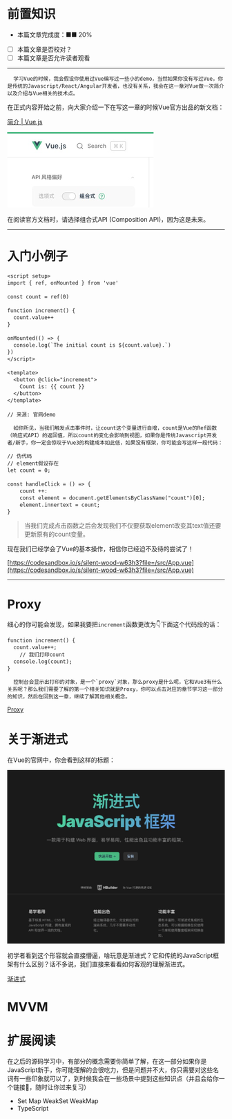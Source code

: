 # 前置知识

- 本篇文章完成度：■■ 20%
- [ ]  本篇文章是否校对？
- [ ]  本篇文章是否允许读者观看

---

      学习Vue的时候，我会假设你使用过Vue编写过一些小的demo，当然如果你没有写过Vue，你是传统的Javascript/React/Angular开发者，也没有关系，我会在这一章对Vue做一次简介以及介绍与Vue相关的技术点。

在正式内容开始之前，向大家介绍一下在写这一章的时候Vue官方出品的新文档：

[简介 | Vue.js](https://vue-new-docs-cn.netlify.app/guide/introduction.html)

![Untitled](%E5%89%8D%E7%BD%AE%E7%9F%A5%E8%AF%86%20153371c9e7454e369ef8233a8c7a4ae8/Untitled.png)

在阅读官方文档时，请选择组合式API (Composition API)，因为这是未来。

---

# 入门小例子

```tsx
<script setup>
import { ref, onMounted } from 'vue'

const count = ref(0)

function increment() {
  count.value++
}

onMounted(() => {
  console.log(`The initial count is ${count.value}.`)
})
</script>

<template>
  <button @click="increment">
    Count is: {{ count }}
  </button>
</template>

// 来源: 官网demo
```

      如你所见，当我们触发点击事件时，让count这个变量进行自增，count是Vue的Ref函数（响应式API）的返回值，所以count的变化会影响到视图，如果你是传统Javascript开发者/新手，你一定会惊叹于Vue3的构建成本如此低，如果没有框架，你可能会写这样一段代码：

```tsx
// 伪代码
// element假设存在
let count = 0;

const handleClick = () => {
	count ++:
	const element = document.getElementsByClassName("count")[0];
	element.innertext = count;
}
```

> 当我们完成点击函数之后会发现我们不仅要获取element改变其text值还要更新原有的count变量。
> 

现在我们已经学会了Vue的基本操作，相信你已经迫不及待的尝试了！

[https://codesandbox.io/s/silent-wood-w63h3?file=/src/App.vue](https://codesandbox.io/s/silent-wood-w63h3?file=/src/App.vue)

---

# Proxy

细心的你可能会发现，如果我要把`increment`函数更改为👇下面这个代码段的话：

```tsx
function increment() {
  count.value++;
	// 我们打印count
  console.log(count);
}
```

      控制台会显示出打印的对象，是一个`proxy`对象，那么proxy是什么呢，它和Vue3有什么关系呢？那么我们需要了解的第一个相关知识就是Proxy，你可以点击对应的章节学习这一部分的知识，然后在回到这一章，继续了解其他相关概念。

[Proxy](%E5%89%8D%E7%BD%AE%E7%9F%A5%E8%AF%86%20153371c9e7454e369ef8233a8c7a4ae8/Proxy%2001d85efd1ddb435785263fcb2bbc5831.md)

# 关于渐进式

在Vue的官网中，你会看到这样的标题：

![Untitled](%E5%89%8D%E7%BD%AE%E7%9F%A5%E8%AF%86%20153371c9e7454e369ef8233a8c7a4ae8/Untitled%201.png)

初学者看到这个形容就会直接懵逼，啥玩意是渐进式？它和传统的JavaScript框架有什么区别？话不多说，我们直接来看看如何客观的理解渐进式。

[渐进式](%E5%89%8D%E7%BD%AE%E7%9F%A5%E8%AF%86%20153371c9e7454e369ef8233a8c7a4ae8/%E6%B8%90%E8%BF%9B%E5%BC%8F%20b999da56eb8d4028baffd062982125df.md)

# MVVM

# 扩展阅读

在之后的源码学习中，有部分的概念需要你简单了解，在这一部分如果你是JavaScript新手，你可能理解的会很吃力，但是问题并不大，你只需要对这些名词有一些印象就可以了，到时候我会在一些场景中提到这些知识点（并且会给你一个链接🔗，随时让你过来复习）

- Set Map WeakSet WeakMap
- TypeScript